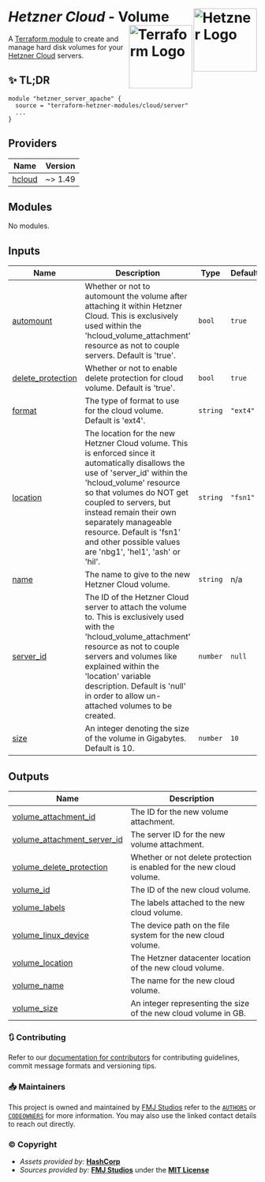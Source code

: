 # _Hetzner Cloud_ - Volume <img src="https://avatars.githubusercontent.com/u/30047064?s=200&v=4" alt="Hetzner Logo" align="right" width="128"/> <img src="https://raw.githubusercontent.com/fmjstudios/artwork/refs/heads/main/projects/terraform/icon/color/terraform-icon-color.png" alt="Terraform Logo" align="right" width="128"/>

A [Terraform module][module] to create and manage hard disk volumes for your [Hetzner Cloud][hetzner] servers.

## ✨ TL;DR

```shell
module "hetzner_server_apache" {
  source = "terraform-hetzner-modules/cloud/server"
  ...
}
```

<!-- BEGIN_TF_DOCS -->
## Providers

| Name | Version |
|------|---------|
| <a name="provider_hcloud"></a> [hcloud](#provider\_hcloud) | ~> 1.49 |

## Modules

No modules.

## Inputs

| Name | Description | Type | Default | Required |
|------|-------------|------|---------|:--------:|
| <a name="input_automount"></a> [automount](#input\_automount) | Whether or not to automount the volume after attaching it within Hetzner Cloud. This is exclusively used within the 'hcloud\_volume\_attachment' resource as not to couple servers. Default is 'true'. | `bool` | `true` | no |
| <a name="input_delete_protection"></a> [delete\_protection](#input\_delete\_protection) | Whether or not to enable delete protection for cloud volume. Default is 'true'. | `bool` | `true` | no |
| <a name="input_format"></a> [format](#input\_format) | The type of format to use for the cloud volume. Default is 'ext4'. | `string` | `"ext4"` | no |
| <a name="input_location"></a> [location](#input\_location) | The location for the new Hetzner Cloud volume. This is enforced since it automatically disallows the use of 'server\_id' within the 'hcloud\_volume' resource so that volumes do NOT get coupled to servers, but instead remain their own separately manageable resource. Default is 'fsn1' and other possible values are 'nbg1', 'hel1', 'ash' or 'hil'. | `string` | `"fsn1"` | no |
| <a name="input_name"></a> [name](#input\_name) | The name to give to the new Hetzner Cloud volume. | `string` | n/a | yes |
| <a name="input_server_id"></a> [server\_id](#input\_server\_id) | The ID of the Hetzner Cloud server to attach the volume to. This is exclusively used with the 'hcloud\_volume\_attachment' resource as not to couple servers and volumes like explained within the 'location' variable description. Default is 'null' in order to allow un-attached volumes to be created. | `number` | `null` | no |
| <a name="input_size"></a> [size](#input\_size) | An integer denoting the size of the volume in Gigabytes. Default is 10. | `number` | `10` | no |

## Outputs

| Name | Description |
|------|-------------|
| <a name="output_volume_attachment_id"></a> [volume\_attachment\_id](#output\_volume\_attachment\_id) | The ID for the new volume attachment. |
| <a name="output_volume_attachment_server_id"></a> [volume\_attachment\_server\_id](#output\_volume\_attachment\_server\_id) | The server ID for the new volume attachment. |
| <a name="output_volume_delete_protection"></a> [volume\_delete\_protection](#output\_volume\_delete\_protection) | Whether or not delete protection is enabled for the new cloud volume. |
| <a name="output_volume_id"></a> [volume\_id](#output\_volume\_id) | The ID of the new cloud volume. |
| <a name="output_volume_labels"></a> [volume\_labels](#output\_volume\_labels) | The labels attached to the new cloud volume. |
| <a name="output_volume_linux_device"></a> [volume\_linux\_device](#output\_volume\_linux\_device) | The device path on the file system for the new cloud volume. |
| <a name="output_volume_location"></a> [volume\_location](#output\_volume\_location) | The Hetzner datacenter location of the new cloud volume. |
| <a name="output_volume_name"></a> [volume\_name](#output\_volume\_name) | The name for the new cloud volume. |
| <a name="output_volume_size"></a> [volume\_size](#output\_volume\_size) | An integer representing the size of the new cloud volume in GB. |
<!-- END_TF_DOCS -->

### 🔃 Contributing

Refer to our [documentation for contributors][contributing] for contributing guidelines, commit message
formats and versioning tips.

### 📥 Maintainers

This project is owned and maintained by [FMJ Studios][org] refer to the [`AUTHORS`][authors] or [`CODEOWNERS`][owners]
for more information. You may also use the linked contact details to reach out directly.

### ©️ Copyright

- _Assets provided by:_ **[HashCorp][hashicorp]**
- _Sources provided by:_ **[FMJ Studios][org]** under the **[MIT License][license]**

<!-- INTERNAL REFERENCES -->

<!-- Project references -->

<!-- File references -->

[license]: LICENSE
[contributing]: docs/CONTRIBUTING.md
[authors]: .github/AUTHORS
[owners]: .github/CODEOWNERS

<!-- General links -->

[org]: https://github.com/fmjstudios
[hashicorp]: https://www.hashicorp.com/
[hetzner]: https://hetzner.com

<!-- Third-party -->

[module]: https://registry.terraform.io/modules/terraform-hetzner-modules/compute/server/latest
